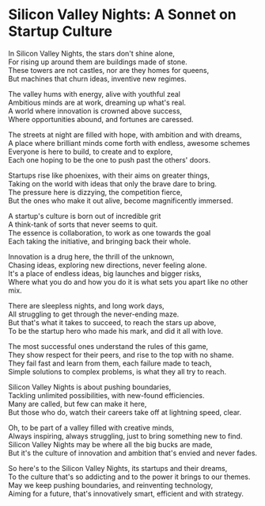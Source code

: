 # Silicon Valley Nights: A Sonnet on Startup Culture

In Silicon Valley Nights, the stars don't shine alone,  
For rising up around them are buildings made of stone.  
These towers are not castles, nor are they homes for queens,  
But machines that churn ideas, inventive new regimes.  

The valley hums with energy, alive with youthful zeal  
Ambitious minds are at work, dreaming up what's real.  
A world where innovation is crowned above success,  
Where opportunities abound, and fortunes are caressed.  

The streets at night are filled with hope, with ambition and with dreams,  
A place where brilliant minds come forth with endless, awesome schemes  
Everyone is here to build, to create and to explore,  
Each one hoping to be the one to push past the others' doors.  

Startups rise like phoenixes, with their aims on greater things,  
Taking on the world with ideas that only the brave dare to bring.  
The pressure here is dizzying, the competition fierce,  
But the ones who make it out alive, become magnificently immersed.  

A startup's culture is born out of incredible grit  
A think-tank of sorts that never seems to quit.  
The essence is collaboration, to work as one towards the goal  
Each taking the initiative, and bringing back their whole.  

Innovation is a drug here, the thrill of the unknown,  
Chasing ideas, exploring new directions, never feeling alone.  
It's a place of endless ideas, big launches and bigger risks,  
Where what you do and how you do it is what sets you apart like no other mix.  

There are sleepless nights, and long work days,  
All struggling to get through the never-ending maze.  
But that's what it takes to succeed, to reach the stars up above,  
To be the startup hero who made his mark, and did it all with love.  

The most successful ones understand the rules of this game,  
They show respect for their peers, and rise to the top with no shame.  
They fail fast and learn from them, each failure made to teach,  
Simple solutions to complex problems, is what they all try to reach.  

Silicon Valley Nights is about pushing boundaries,  
Tackling unlimited possibilities, with new-found efficiencies.  
Many are called, but few can make it here,  
But those who do, watch their careers take off at lightning speed, clear.  

Oh, to be part of a valley filled with creative minds,  
Always inspiring, always struggling, just to bring something new to find.  
Silicon Valley Nights may be where all the big bucks are made,    
But it's the culture of innovation and ambition that's envied and never fades.  

So here's to the Silicon Valley Nights, its startups and their dreams,  
To the culture that's so addicting and to the power it brings to our themes.  
May we keep pushing boundaries, and reinventing technology,  
Aiming for a future, that's innovatively smart, efficient and with strategy.